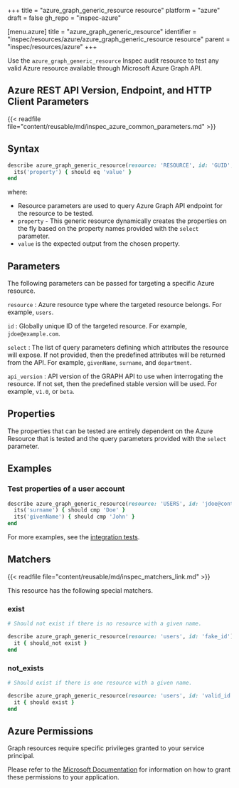 +++
title = "azure_graph_generic_resource resource"
platform = "azure"
draft = false
gh_repo = "inspec-azure"

[menu.azure]
title = "azure_graph_generic_resource"
identifier = "inspec/resources/azure/azure_graph_generic_resource resource"
parent = "inspec/resources/azure"
+++

Use the `azure_graph_generic_resource` Inspec audit resource to test any valid Azure resource available through Microsoft Azure Graph API.

## Azure REST API Version, Endpoint, and HTTP Client Parameters

{{< readfile file="content/reusable/md/inspec_azure_common_parameters.md" >}}

## Syntax

```ruby
describe azure_graph_generic_resource(resource: 'RESOURCE', id: 'GUID', select: %w(attributes to be tested)) do
  its('property') { should eq 'value' }
end
```

where:

- Resource parameters are used to query Azure Graph API endpoint for the resource to be tested.
- `property` - This generic resource dynamically creates the properties on the fly based on the property names provided with the `select` parameter.
- `value` is the expected output from the chosen property.

## Parameters

The following parameters can be passed for targeting a specific Azure resource.

`resource`
: Azure resource type where the targeted resource belongs. For example, `users`.

`id`
: Globally unique ID of the targeted resource. For example, `jdoe@example.com`.

`select`
: The list of query parameters defining which attributes the resource will expose. If not provided, then the predefined attributes will be returned from the API. For example, `givenName`, `surname`, and `department`.

`api_version`
: API version of the GRAPH API to use when interrogating the resource. If not set, then the predefined stable version will be used. For example, `v1.0`, or `beta`.

## Properties

The properties that can be tested are entirely dependent on the Azure Resource that is tested and the query parameters provided with the `select` parameter.

## Examples

### Test properties of a user account

```ruby
describe azure_graph_generic_resource(resource: 'USERS', id: 'jdoe@contoso.com', select: %w{ surname givenName }) do
  its('surname') { should cmp 'Doe' }
  its('givenName') { should cmp 'John' }
end
```

For more examples, see the [integration tests](https://github.com/inspec/inspec-azure/blob/main/test/integration/verify/controls/azure_graph_generic_resource.rb).

## Matchers

{{< readfile file="content/reusable/md/inspec_matchers_link.md" >}}

This resource has the following special matchers.

### exist

```ruby
# Should not exist if there is no resource with a given name.

describe azure_graph_generic_resource(resource: 'users', id: 'fake_id') do
  it { should_not exist }
end
```

### not_exists

```ruby
# Should exist if there is one resource with a given name.

describe azure_graph_generic_resource(resource: 'users', id: 'valid_id') do
  it { should exist }
end
```

## Azure Permissions

Graph resources require specific privileges granted to your service principal.

Please refer to the [Microsoft Documentation](https://docs.microsoft.com/en-us/azure/active-directory/develop/active-directory-integrating-applications#updating-an-application) for information on how to grant these permissions to your application.
